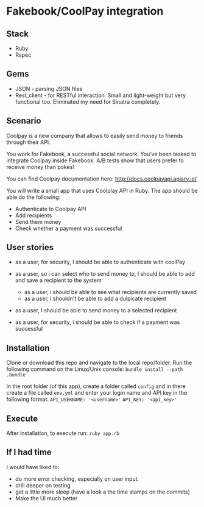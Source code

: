 Fakebook/CoolPay integration
========

Stack
------
- Ruby
- Rspec

Gems
-------
 - JSON - parsing JSON files
 - Rest_client - for RESTful interaction. Small and light-weight but very functional too. Eliminated my need for Sinatra completely.

Scenario
--------
Coolpay is a new company that allows to easily send money to friends through their API.
 
You work for Fakebook, a successful social network. You’ve been tasked to integrate Coolpay inside Fakebook. A/B tests show that users prefer to receive money than pokes!
 
You can find Coolpay documentation here: http://docs.coolpayapi.apiary.io/
 
You will write a small app that uses Coolplay API in Ruby. The app should be able do the following:
 
- Authenticate to Coolpay API
- Add recipients
- Send them money
- Check whether a payment was successful

User stories
------------
- as a user, for security, I should be able to authenticate with coolPay 

- as a user, so i can select who to send money to, I should be able to add and save a recipient to the system
  - as a user, i should be able to see what recipients are currently saved
  - as a user, i shouldn't be able to add a dulpicate recipient

- as a user, I should be able to send money to a selected recipient

- as a user, for security, i should be able to check if a payment was successful

Installation
------------
Clone or download this repo and navigate to the local repo/folder. Run the following command on the Linux/Unix console:
    ```bundle install --path .bundle ```

In the root folder (of this app), create a folder called ```config``` and in there create a file called ```env.yml``` and enter your login name and API key in the following format:
```API_USERNAME: '<username>'```
```API_KEY: '<api_key>' ```

Execute
-------
After installation, to execute run:
    ```ruby app.rb ```



If I had time
-------------

I would have liked to:
 - do more error checking, especially on user input. 
 - drill deeper on testing
 - get a little more sleep (have a look a the time stamps on the commits)
 - Make the UI much better
